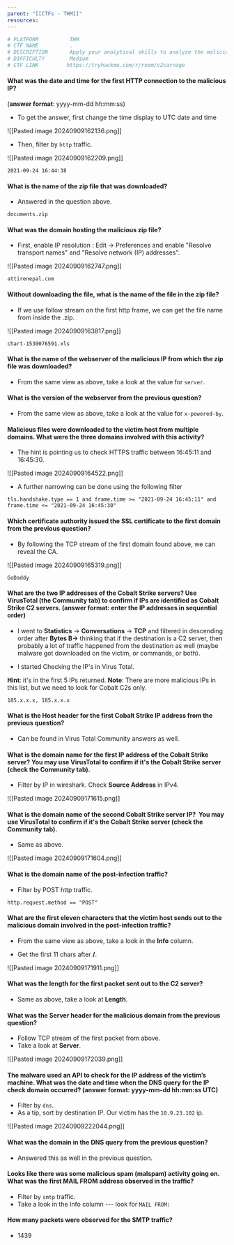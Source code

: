 ```yaml
---
parent: "[[CTFs - THM]]"
resources:
---
```


```bash
# PLATFORM          THM
# CTF NAME          . 
# DESCRIPTION       Apply your analytical skills to analyze the malicious network traffic using Wireshark.
# DIFFICULTY        Medium
# CTF LINK         https://tryhackme.com/r/room/c2carnage
```

#### What was the date and time for the first HTTP connection to the malicious IP? 
(**answer format**: yyyy-mm-dd hh:mm:ss)

- To get the answer, first change the time display to UTC date and time

![[Pasted image 20240909162136.png]]

- Then, filter by `http` traffic.

![[Pasted image 20240909162209.png]]

```
2021-09-24 16:44:38
```

#### What is the name of the zip file that was downloaded?

- Answered in the question above.

```
documents.zip
```

#### What was the domain hosting the malicious zip file?

- First, enable IP resolution : Edit -> Preferences and enable "Resolve transport names" and "Resolve network (IP) addresses".

![[Pasted image 20240909162747.png]]

```
attirenepal.com
```

#### Without downloading the file, what is the name of the file in the zip file?

- If we use follow stream on the first http frame, we can get the file name from inside the .zip.

![[Pasted image 20240909163817.png]]

```
chart-1530076591.xls
```

#### What is the name of the webserver of the malicious IP from which the zip file was downloaded?

- From the same view as above, take a look at the value for `server`.

#### What is the version of the webserver from the previous question?

- From the same view as above, take a look at the value for `x-powered-by`.

#### Malicious files were downloaded to the victim host from multiple domains. What were the three domains involved with this activity?

- The hint is pointing us to check HTTPS traffic between 16:45:11 and 16:45:30.

![[Pasted image 20240909164522.png]]

- A further narrowing can be done using the following filter

```
tls.handshake.type == 1 and frame.time >= "2021-09-24 16:45:11" and frame.time <= "2021-09-24 16:45:30"
```

#### Which certificate authority issued the SSL certificate to the first domain from the previous question?

- By following the TCP stream of the first domain found above, we can reveal the CA. 

![[Pasted image 20240909165319.png]]

```
GoDaddy
```

#### What are the two IP addresses of the Cobalt Strike servers? Use VirusTotal (the Community tab) to confirm if IPs are identified as Cobalt Strike C2 servers. (answer format: enter the IP addresses in sequential order)

- I went to **Statistics** -> **Conversations** -> **TCP** and filtered in descending order after **Bytes B->** thinking that if the destination is a C2 server, then probably a lot of traffic happened from the destination as well (maybe malware got downloaded on the victim, or commands, or both).

- I started Checking the IP's in Virus Total.

**Hint**: it's in the first 5 IPs returned. 
**Note**: There are more malicious IPs in this list, but we need to look for Cobalt C2s only.

```
185.x.x.x, 185.x.x.x
```

#### What is the Host header for the first Cobalt Strike IP address from the previous question?

- Can be found in Virus Total Community answers as well.

#### What is the domain name for the first IP address of the Cobalt Strike server? You may use VirusTotal to confirm if it's the Cobalt Strike server (check the Community tab).

- Filter by IP in wireshark. Check **Source Address** in IPv4.

![[Pasted image 20240909171615.png]]

#### What is the domain name of the second Cobalt Strike server IP?  You may use VirusTotal to confirm if it's the Cobalt Strike server (check the Community tab).

- Same as above.

![[Pasted image 20240909171604.png]]


#### What is the domain name of the post-infection traffic?

- Filter by POST http traffic.

```
http.request.method == "POST"
```


#### What are the first eleven characters that the victim host sends out to the malicious domain involved in the post-infection traffic?

- From the same view as above, take a look in the **Info** column.

- Get the first 11 chars after **/**.

![[Pasted image 20240909171911.png]]

#### What was the length for the first packet sent out to the C2 server?

- Same as above, take a look at **Length**.

#### What was the Server header for the malicious domain from the previous question?

- Follow TCP stream of the first packet from above. 
- Take a look at **Server**.

![[Pasted image 20240909172039.png]]

#### The malware used an API to check for the IP address of the victim’s machine. What was the date and time when the DNS query for the IP check domain occurred? (**answer format**: yyyy-mm-dd hh:mm:ss UTC)

- Filter by `dns`. 
- As a tip, sort by destination IP. Our victim has the `10.9.23.102` ip.

![[Pasted image 20240909222044.png]]

#### What was the domain in the DNS query from the previous question?

- Answered this as well in the previous question.

#### Looks like there was some malicious spam (malspam) activity going on. What was the first MAIL FROM address observed in the traffic?

- Filter by `smtp` traffic.
- Take a look in the Info column --- look for `MAIL FROM: ` 

#### How many packets were observed for the SMTP traffic?

- 1439

